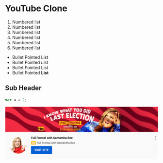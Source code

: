 

# YouTube Clone

1. Numbered list
1. Numbered list
1. Numbered list
1. Numbered list
1. Numbered list
1. Numbered list

* Bullet Pointed List
* Bullet Pointed _List_
* Bullet Pointed List
* Bullet Pointed **List**


## Sub Header

```js
var a = 2;
```

![samantha bee](samantha-bee.png)
